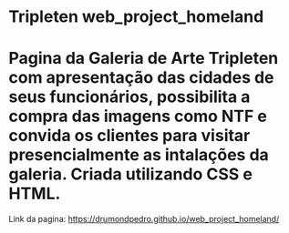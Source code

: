 # Tripleten web_project_homeland

# Pagina da Galeria de Arte Tripleten com apresentação das cidades de seus funcionários, possibilita a compra das imagens como NTF e convida os clientes para visitar presencialmente as intalações da galeria. Criada utilizando CSS e HTML.

Link da pagina: https://drumondpedro.github.io/web_project_homeland/
